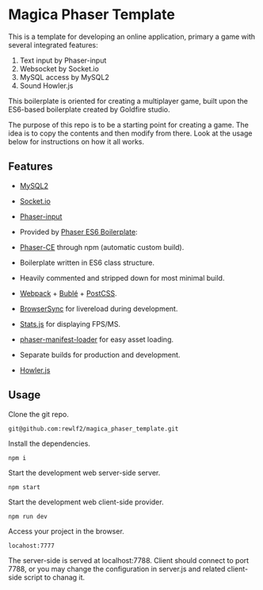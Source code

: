 # Magica Phaser Template

This is a template for developing an online application, primary a game with several integrated features:
1. Text input by Phaser-input
1. Websocket by Socket.io
1. MySQL access by MySQL2
1. Sound Howler.js

This boilerplate is oriented for creating a multiplayer game, built upon the ES6-based boilerplate created by Goldfire studio.

The purpose of this repo is to be a starting point for creating a game. The idea is to copy the contents and then modify from there. Look at the usage below for instructions on how it all works.

## Features

* [MySQL2](https://github.com/sidorares/node-mysql2)
* [Socket.io](https://github.com/socketio/socket.io)
* [Phaser-input](https://github.com/orange-games/phaser-input)

* Provided by [Phaser ES6 Boilerplate](https://github.com/goldfire/phaser-boilerplate):

* [Phaser-CE](https://github.com/photonstorm/phaser-ce) through npm (automatic custom build).
* Boilerplate written in ES6 class structure.
* Heavily commented and stripped down for most minimal build.
* [Webpack](https://webpack.js.org/) + [Bublé](https://buble.surge.sh/guide/) + [PostCSS](http://postcss.org/).
* [BrowserSync](https://browsersync.io/) for livereload during development.
* [Stats.js](https://github.com/mrdoob/stats.js/) for displaying FPS/MS.
* [phaser-manifest-loader](https://github.com/mattcolman/phaser-manifest-loader) for easy asset loading.
* Separate builds for production and development.
* [Howler.js](https://github.com/goldfire/howler.js/)

## Usage

Clone the git repo.

`git@github.com:rewlf2/magica_phaser_template.git`

Install the dependencies.

`npm i`

Start the development web server-side server.

`npm start`

Start the development web client-side provider.

`npm run dev`

Access your project in the browser.

`locahost:7777`

The server-side is served at localhost:7788. Client should connect to port 7788, or you may change the configuration in server.js and related client-side script to chanag it.
